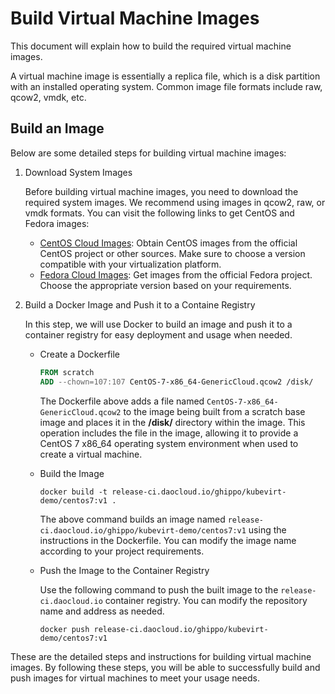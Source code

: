 # Build Virtual Machine Images

This document will explain how to build the required virtual machine images.

A virtual machine image is essentially a replica file, which is a disk partition with an installed operating system. Common image file formats include raw, qcow2, vmdk, etc.

## Build an Image

Below are some detailed steps for building virtual machine images:

1. Download System Images

    Before building virtual machine images, you need to download the required system images. We recommend using images in qcow2, raw, or vmdk formats. You can visit the following links to get CentOS and Fedora images:

    - [CentOS Cloud Images](https://cloud.centos.org/centos/7/images/?C=M;O=D): Obtain CentOS images from the official CentOS project or other sources. Make sure to choose a version compatible with your virtualization platform.
    - [Fedora Cloud Images](https://fedoraproject.org/zh-Hans/cloud/download): Get images from the official Fedora project. Choose the appropriate version based on your requirements.

2. Build a Docker Image and Push it to a Containe Registry

    In this step, we will use Docker to build an image and push it to a container registry for easy deployment and usage when needed.

    - Create a Dockerfile

        ```Dockerfile
        FROM scratch
        ADD --chown=107:107 CentOS-7-x86_64-GenericCloud.qcow2 /disk/
        ```
        
        The Dockerfile above adds a file named `CentOS-7-x86_64-GenericCloud.qcow2` to the image being built from a scratch base image and places it in the __/disk/__ directory within the image. This operation includes the file in the image, allowing it to provide a CentOS 7 x86_64 operating system environment when used to create a virtual machine.

    - Build the Image

        ```shell
        docker build -t release-ci.daocloud.io/ghippo/kubevirt-demo/centos7:v1 .
        ```
        
        The above command builds an image named `release-ci.daocloud.io/ghippo/kubevirt-demo/centos7:v1` using the instructions in the Dockerfile. You can modify the image name according to your project requirements.

    - Push the Image to the Container Registry

        Use the following command to push the built image to the `release-ci.daocloud.io` container registry. You can modify the repository name and address as needed.

        ```shell
        docker push release-ci.daocloud.io/ghippo/kubevirt-demo/centos7:v1
        ```

These are the detailed steps and instructions for building virtual machine images. By following these steps, you will be able to successfully build and push images for virtual machines to meet your usage needs.
